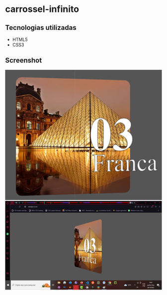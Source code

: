 # carrossel-infinito

## Tecnologias utilizadas

<ul>
  <li>HTML5</li>
  <li>CSS3</li>
</ul>

## Screenshot

<img src="1.png">
<img src="2.png">

